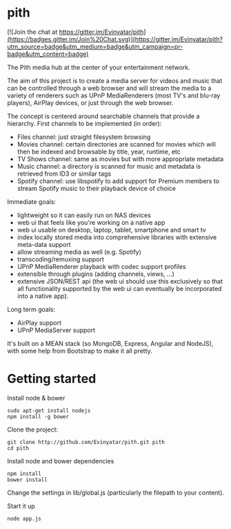 pith
====

[![Join the chat at https://gitter.im/Evinyatar/pith](https://badges.gitter.im/Join%20Chat.svg)](https://gitter.im/Evinyatar/pith?utm_source=badge&utm_medium=badge&utm_campaign=pr-badge&utm_content=badge)

The Pith media hub at the center of your entertainment network.

The aim of this project is to create a media server for videos and music that can be controlled through a web browser and will stream the media to a variety of renderers such as UPnP MediaRenderers (most TV's and blu-ray players), AirPlay devices, or just through the web browser.

The concept is centered around searchable channels that provide a hierarchy. First channels to be implemented (in order):

- Files channel: just straight filesystem browsing
- Movies channel: certain directories are scanned for movies which will then be indexed and browsable by title, year, runtime, etc
- TV Shows channel: same as movies but with more appropriate metadata
- Music channel: a directory is scanned for music and metadata is retrieved from ID3 or similar tags
- Spotify channel: use libspotify to add support for Premium members to stream Spotify music to their playback device of choice

Immediate goals:

- lightweight so it can easily run on NAS devices
- web ui that feels like you're working on a native app
- web ui usable on desktop, laptop, tablet, smartphone and smart tv
- index locally stored media into comprehensive libraries with extensive meta-data support
- allow streaming media as well (e.g. Spotify)
- transcoding/remuxing support
- UPnP MediaRenderer playback with codec support profiles
- extensible through plugins (adding channels, views, ...)
- extensive JSON/REST api (the web ui should use this exclusively so that all functionality supported by the web ui can eventually be incorporated into a native app).

Long term goals:

- AirPlay support
- UPnP MediaServer support

It's built on a MEAN stack (so MongoDB, Express, Angular and NodeJS), with some help from Bootstrap to make it all pretty.

Getting started
===============
Install node & bower

    sudo apt-get install nodejs
    npm install -g bower

Clone the project:

    git clone http://github.com/Evinyatar/pith.git pith
    cd pith

Install node and bower dependencies

    npm install
    bower install

Change the settings in lib/global.js (particularly the filepath to your content).

Start it up

    node app.js
